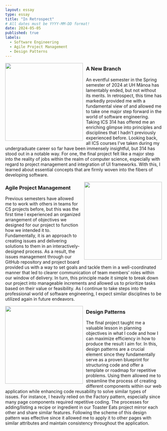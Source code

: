 ```yaml
---
layout: essay
type: essay
title: "In Retrospect"
# All dates must be YYYY-MM-DD format!
date: 2024-05-05
published: true
labels:
  - Software Engineering
  - Agile Project Management
  - Design Patterns
---
```


<div style="float: left; margin-right: 10px;">
  <img width="250px" class="rounded" src="https://t4.ftcdn.net/jpg/05/60/02/91/360_F_560029138_HuyluR3MHV7Iex3G4MXDLGUIpx3Mi2Lv.jpg"> 
</div>

### A New Branch
An eventful semester in the Spring semester of 2024 at UH Mānoa has lamentably ended, but not without its merits. In retrospect, this time has markedly provided me with a fundamental view of and allowed me to take one major step forward in the world of software engineering. Taking ICS 314 has offered me an enriching glimpse into principles and disciplines that I hadn't previously experienced before. Looking back, all ICS courses I've taken during my undergraduate career so far have been immensely insightful, but 314 has stood out in a notable way. For one, the final project felt like a major step into the reality of jobs within the realm of computer science, especially with regard to project management and integration of UI frameworks. With this, I learned about essential concepts that are firmly woven into the fibers of developing software.

<div style="float: right; margin-left: 10px;">
  <img width="250px" class="rounded" src="https://cdn.technologyadvice.com/wp-content/uploads/2018/09/planning-agile-scrum-board.jpg"> 
</div>

### Agile Project Management
Previous semesters have allowed me to work with others in teams for CS projects before, but this was the first time I experienced an organized arrangement of objectives we designed for our project to function how we intended it to. Fundamentally, it is an approach to creating issues and delivering solutions to them in an interactively-designed process. As a result, the issues management through our GitHub repository and project board provided us with a way to set goals and tackle them in a well-coordinated manner that led to clearer communication of team members' roles within our window of delivery. In turn, this principle made it simple to break down our project into manageable increments and allowed us to prioritize tasks based on their value or feasibility. As I continue to take steps into the professional world of software engineering, I expect similar disciplines to be utilized again in future endeavors. 

<div style="float: left; margin-right: 10px;">
  <img width="250px" class="rounded" src="https://refactoring.guru/images/patterns/content/index-design-patterns-3x.png"> 
</div>

### Design Patterns
The final project taught me a valuable lesson in planning objectives in what I code and how I can maximize efficiency in how to produce the result I aim for. In this, design patterns are a crucial element since they fundamentally serve as a proven blueprint for structuring code and offer a template or roadmap for repetitive problems. Using them allowed me to streamline the process of creating different components within our web application while enhancing code reusability to solve similar types of issues. For instance, I heavily relied on the Factory pattern, especially since many page components required repetitive coding. The processes for adding/listing a recipe or ingredient in our Toaster Eats project mirror each other and share similar features. Following the scheme of this design pattern was effective since it allowed me to apply it to other pages with similar attributes and maintain consistency throughout the application.
